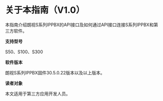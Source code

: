 # 关于本指南（V1.0）

本指南介绍朗视S系列IPPBX的API接口及如何通过API接口连接S系列IPPBX和第三方软件。

**支持型号**

S50、S100、S300

**软件版本**

朗视S系列IPPBX固件30.5.0.22版本以及以上版本。

**读者对象**

本文适用于第三方应用开发人员。

